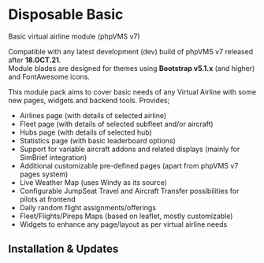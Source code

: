 # Disposable Basic
Basic virtual airline module (phpVMS v7)

Compatible with any latest development (dev) build of phpVMS v7 released after **18.OCT.21**.  
Module blades are designed for themes using **Bootstrap v5.1.x** (and higher) and FontAwesome icons.

This module pack aims to cover basic needs of any Virtual Airline with some new pages, widgets and backend tools. Provides;

* Airlines page (with details of selected airline)
* Fleet page (with details of selected subfleet and/or aircraft)
* Hubs page (with details of selected hub)
* Statistics page (with basic leaderboard options)
* Support for variable aircraft addons and related displays (mainly for SimBrief integration)
* Additional customizable pre-defined pages (apart from phpVMS v7 pages system)
* Live Weather Map (uses Windy as its source)
* Configurable JumpSeat Travel and Aircraft Transfer possibilities for pilots at frontend
* Daily random flight assignments/offerings
* Fleet/Flights/Pireps Maps (based on leaflet, mostly customizable)
* Widgets to enhance any page/layout as per virtual airline needs

## Installation & Updates
